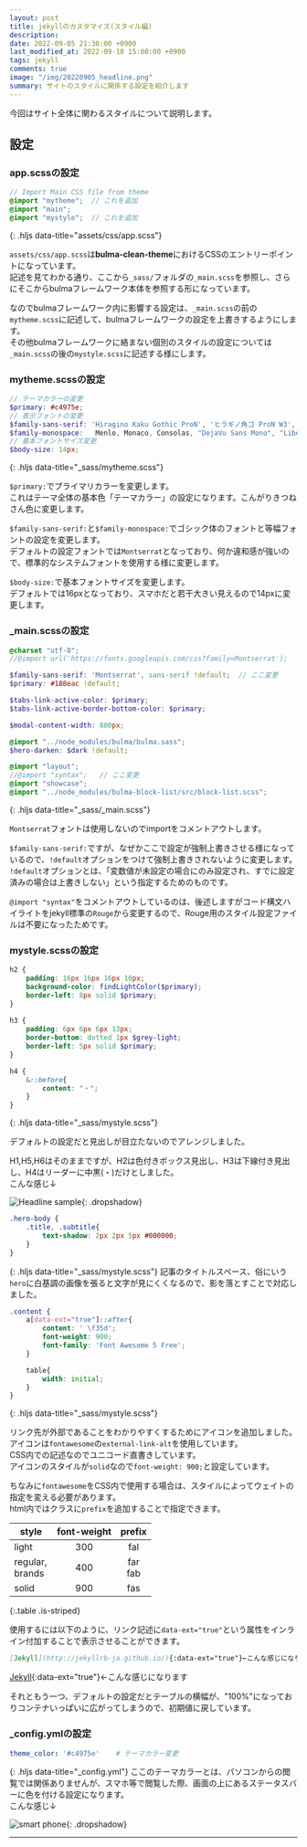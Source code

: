 ```yaml
---
layout: post
title: jekyllのカスタマイズ(スタイル編)
description: 
date: 2022-09-05 21:30:00 +0900
last_modified_at: 2022-09-10 15:00:00 +0900
tags: jekyll
comments: true
image: "/img/20220905_headline.png"
summary: サイトのスタイルに関係する設定を紹介します
---
```

今回はサイト全体に関わるスタイルについて説明します。

## 設定
### app.scssの設定
```scss
// Import Main CSS file from theme
@import "mytheme";  // これを追加
@import "main";
@import "mystyle";  // これを追加
```
{: .hljs data-title="assets/css/app.scss"}

`assets/css/app.scss`は**bulma-clean-theme**におけるCSSのエントリーポイントになっています。  
記述を見てわかる通り、ここから`_sass/`フォルダの`_main.scss`を参照し、さらにそこからbulmaフレームワーク本体を参照する形になっています。

なのでbulmaフレームワーク内に影響する設定は、`_main.scss`の前の`mytheme.scss`に記述して、bulmaフレームワークの設定を上書きするようにします。  
その他bulmaフレームワークに絡まない個別のスタイルの設定については`_main.scss`の後の`mystyle.scss`に記述する様にします。

### mytheme.scssの設定
```scss
// テーマカラーの変更
$primary: #c4975e;
// 表示フォントの変更
$family-sans-serif: 'Hiragino Kaku Gothic ProN', 'ヒラギノ角ゴ ProN W3', Meiryo, メイリオ, Osaka, 'MS PGothic', arial, helvetica, sans-serif;
$family-monospace:   Menlo, Monaco, Consolas, "DejaVu Sans Mono", "Liberation Mono", "Courier New", 'Hiragino Kaku Gothic ProN', 'ヒラギノ角ゴ ProN W3', Meiryo, メイリオ, Osaka, 'MS PGothic', arial, helvetica, sans-serif; 
// 基本フォントサイズ変更
$body-size: 14px;
```
{: .hljs data-title="_sass/mytheme.scss"}

`$primary:`でプライマリカラーを変更します。  
これはテーマ全体の基本色「テーマカラー」の設定になります。こんがりきつねさん色に変更します。

`$family-sans-serif:`と`$family-monospace:`でゴシック体のフォントと等幅フォントの設定を変更します。  
デフォルトの設定フォントでは`Montserrat`となっており、何か違和感が強いので、標準的なシステムフォントを使用する様に変更します。

`$body-size:`で基本フォントサイズを変更します。  
デフォルトでは16pxとなっており、スマホだと若干大きい見えるので14pxに変更します。

### _main.scssの設定
```scss
@charset "utf-8";
//@import url('https://fonts.googleapis.com/css?family=Montserrat');    // ここ変更

$family-sans-serif: 'Montserrat', sans-serif !default;  // ここ変更
$primary: #188eac !default;

$tabs-link-active-color: $primary;
$tabs-link-active-border-bottom-color: $primary;

$modal-content-width: 800px;

@import "../node_modules/bulma/bulma.sass";
$hero-darken: $dark !default;

@import "layout";
//@import "syntax";   // ここ変更
@import "showcase";
@import "../node_modules/bulma-block-list/src/block-list.scss";
```
{: .hljs data-title="_sass/_main.scss"}

`Montserrat`フォントは使用しないのでimportをコメントアウトします。

`$family-sans-serif:`ですが、なぜかここで設定が強制上書きさせる様になっているので、`!default`オプションをつけて強制上書きされないように変更します。  
`!default`オプションとは、「変数値が未設定の場合にのみ設定され、すでに設定済みの場合は上書きしない」という指定するためのものです。

`@import "syntax"`をコメントアウトしているのは、後述しますがコード構文ハイライトをjekyll標準の`Rouge`から変更するので、Rouge用のスタイル設定ファイルは不要になったためです。

### mystyle.scssの設定
```scss
h2 {
    padding: 16px 16px 16px 10px;
    background-color: findLightColor($primary);
    border-left: 8px solid $primary;
}
  
h3 {
    padding: 6px 6px 6px 13px;
    border-bottom: dotted 1px $grey-light;
    border-left: 5px solid $primary;
}

h4 {
    &::before{
        content: "・";
    }
}
```
{: .hljs data-title="_sass/mystyle.scss"}

デフォルトの設定だと見出しが目立たないのでアレンジしました。

H1,H5,H6はそのままですが、H2は色付きボックス見出し、H3は下線付き見出し、H4はリーダーに中黒(・)だけとしました。  
こんな感じ↓

![Headline sample](/img/20220905_headline.png "見出しサンプル"){: .dropshadow}  

```scss
.hero-body {
    .title, .subtitle{
        text-shadow: 2px 2px 5px #000000;
    }
}
```
{: .hljs data-title="_sass/mystyle.scss"}
記事のタイトルスペース、俗にいう`hero`に白基調の画像を張ると文字が見にくくなるので、影を落とすことで対応しました。


```scss
.content {
    a[data-ext="true"]::after{
        content: ' \f35d';
        font-weight: 900;
        font-family: 'Font Awesome 5 Free';
    }

    table{
        width: initial;
    }
}
```
{: .hljs data-title="_sass/mystyle.scss"}

リンク先が外部であることをわかりやすくするためにアイコンを追加しました。  
アイコンは`fontawesome`の`external-link-alt`を使用しています。  
CSS内での記述なのでユニコード直書きしています。  
アイコンのスタイルが`solid`なので`font-weight: 900;`と設定しています。

ちなみに`fontawesome`をCSS内で使用する場合は、スタイルによってウェイトの指定を変える必要があります。  
html内ではクラスに`prefix`を追加することで指定できます。

|style 　 |font-weight|prefix|
| ----------- |:---------:|:----:|
|light   |300|fal|
|regular,<br>brands|400|far<br>fab|
|solid   |900|fas|
{:.table .is-striped}

使用するには以下のように、リンク記述に`data-ext="true"`という属性をインライン付加することで表示させることができます。

```markdown
[Jekyll](http://jekyllrb-ja.github.io/){:data-ext="true"}←こんな感じになります
```

[Jekyll](http://jekyllrb-ja.github.io/){:data-ext="true"}←こんな感じになります

それともう一つ、デフォルトの設定だとテーブルの横幅が、"100%"になっておりコンテナいっぱいに広がってしまうので、初期値に戻しています。

### _config.ymlの設定
```yml
theme_color: '#c4975e'    # テーマカラー変更
```
{: .hljs data-title="_config.yml"}
ここのテーマカラーとは、パソコンからの閲覧では関係ありませんが、スマホ等で閲覧した際、画面の上にあるステータスバーに色を付ける設定になります。  
こんな感じ↓

![smart phone](/img/20220905_smartphone.png "スマホ画面"){: .dropshadow}

***
